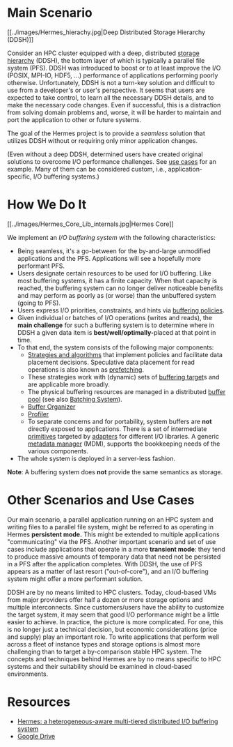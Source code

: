 # Main Scenario

[[../images/Hermes_hierachy.jpg|Deep Distributed Storage Hierarchy (DDSH)]]

Consider an HPC cluster equipped with a deep, distributed [storage
hierarchy](06-Hermes-components/10-Storage-Hierarchy.md) (DDSH), the bottom layer of
which is typically a parallel file system (PFS). DDSH was introduced to
boost or to at least improve the I/O (POSIX, MPI-IO, HDF5, ...)
performance of applications performing poorly otherwise. Unfortunately,
DDSH is not a turn-key solution and difficult to use from a developer's or user's
perspective. It seems that users are expected to
take control, to learn all the necessary DDSH details, and to make the
necessary code changes. Even if successful, this is a distraction from
solving domain problems and, worse, it will be harder to maintain and
port the application to other or future systems.

The goal of the Hermes project is to provide a *seamless* solution that
utilizes DDSH without or requiring only minor application changes.

(Even without a deep DDSH, determined users have created original
solutions to overcome I/O performance challenges. See [use
cases](Use-Cases) for an example. Many of them can be
considered custom, i.e., application-specific, I/O buffering systems.)

# How We Do It

[[../images/Hermes_Core_Lib_internals.jpg|Hermes Core]]

We implement an *I/O buffering system*
with the following characteristics:

  - Being seamless, it's a go-between for the by-and-large unmodified
    applications and the PFS. Applications will see a hopefully more
    performant PFS.
  - Users designate certain resources to be used for I/O buffering. Like
    most buffering systems, it has a finite capacity. When that capacity
    is reached, the buffering system can no longer deliver noticeable
    benefits and may perform as poorly as (or worse) than the unbuffered
    system (going to PFS).
  - Users express I/O priorities, constraints, and hints via [buffering
    policies](Policies).
  - Given individual or batches of I/O operations (writes and reads),
    the **main challenge** for such a buffering system is to determine
    where in DDSH a given data item is <b>best/well/optimally-</b>placed at
    that point in time.
  - To that end, the system consists of the following major components:
      - [Strategies and algorithms](06-Hermes-components/04-Data-Placement-Strategies.md) that
        implement policies and facilitate
        data placement decisions. Speculative data
        placement for read operations is also known as
        [prefetching](06-Hermes-components/09-Prefetcher.md).
      - These strategies work with (dynamic) sets of [buffering
        target](06-Hermes-components/03-Buffering-Target.md)s and are applicable more
        broadly.
      - The physical buffering resources are managed in a distributed
        [buffer pool](06-Hermes-components/02-Buffer-Pool.md) (see also [Batching
        System](Batching-System)).
      - [Buffer Organizer](06-Hermes-components/01-Buffer-Organizer.md)
      - [Profiler](./Profiler)
      - To separate concerns and for portability, system buffers are
        **not** directly exposed to applications. There is a set of
        intermediate [primitives](Primitives) targeted by
        [adapters](./Adapters) for different I/O libraries. A
        generic [metadata manager](06-Hermes-components/08-Metadata-Manager.md) (MDM),
        supports the bookkeeping needs of the various components.
  - The whole system is deployed in a server-less fashion.

**Note**: A buffering system does **not** provide the same semantics as
storage.

# Other Scenarios and Use Cases

Our main scenario, a parallel application running on an HPC system and
writing files to a parallel file system, might be referred to as
operating in Hermes **persistent mode.** This might be extended to
multiple applications "communicating" via the PFS. Another important
scenario and set of use cases include applications that operate in a
more **transient mode**: they tend to produce massive amounts of
temporary data that need not be persisted in a PFS after the application
completes. With DDSH, the use of PFS appears as a matter of last resort
("out-of-core"), and an I/O buffering system might offer a more
performant solution.

DDSH are by no means limited to HPC clusters. Today, cloud-based VMs
from major providers offer half a dozen or more storage options and
multiple interconnects. Since customers/users have the ability to
customize the target system, it may seem that good I/O performance might
be a little easier to achieve. In practice, the picture is more
complicated. For one, this is no longer just a technical decision, but
economic considerations (price and supply) play an important role. To
write applications that perform well across a fleet of instance types
and storage options is almost more challenging than to target a
by-comparison stable HPC system. The concepts and techniques behind
Hermes are by no means specific to HPC systems and their suitability
should be examined in cloud-based environments.

# Resources

  - [Hermes: a heterogeneous-aware multi-tiered distributed I/O
    buffering system](https://par.nsf.gov/servlets/purl/10063843)
  - [Google
    Drive](https://drive.google.com/drive/u/0/folders/0ALuH0a_m3nGWUk9PVA)

